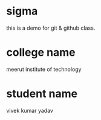 # sigma
this is a demo for git &amp; github class.


# college name
meerut institute of technology

# student name
 vivek kumar yadav
